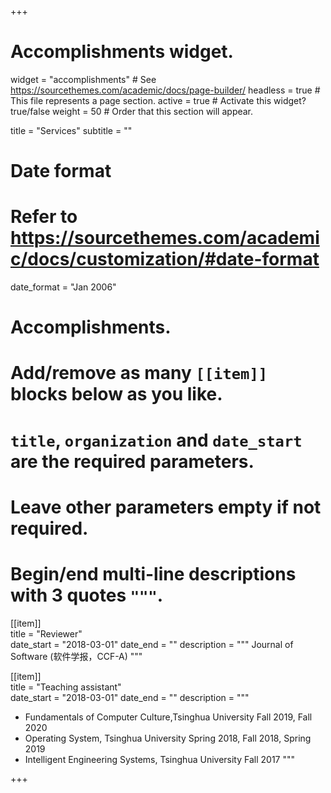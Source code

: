 +++
# Accomplishments widget.
widget = "accomplishments"  # See https://sourcethemes.com/academic/docs/page-builder/
headless = true  # This file represents a page section.
active = true  # Activate this widget? true/false
weight = 50  # Order that this section will appear.

title = "Services"
subtitle = ""

# Date format
#   Refer to https://sourcethemes.com/academic/docs/customization/#date-format
date_format = "Jan 2006"

# Accomplishments.
#   Add/remove as many `[[item]]` blocks below as you like.
#   `title`, `organization` and `date_start` are the required parameters.
#   Leave other parameters empty if not required.
#   Begin/end multi-line descriptions with 3 quotes `"""`.

[[item]]    
  title = "Reviewer"    
  date_start = "2018-03-01"
  date_end = ""
  description = """
  Journal of Software (软件学报，CCF-A)
  """

[[item]]    
  title = "Teaching assistant"    
  date_start = "2018-03-01"
  date_end = ""
  description = """
  * Fundamentals of Computer Culture,Tsinghua University       Fall 2019, Fall 2020
  * Operating System, Tsinghua University       Spring 2018, Fall 2018, Spring 2019
  * Intelligent Engineering Systems, Tsinghua University                  Fall 2017
  """
 

+++
